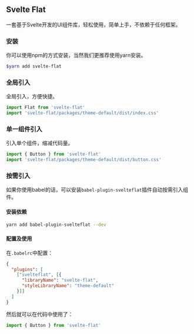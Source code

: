 ## Svelte Flat
一套基于Svelte开发的UI组件库，轻松使用，简单上手，不依赖于任何框架。

### 安装
你可以使用npm的方式安装，当然我们更推荐使用yarn安装。
```bash
$yarn add svelte-flat
```

### 全局引入
全局引入，方便快捷。
```javascript
import Flat from 'svelte-flat' 
import 'svelte-flat/packages/theme-default/dist/index.css'
```

### 单一组件引入
引入单个组件，缩减代码量。
```javascript
import { Button } from 'svelte-flat' 
import 'svelte-flat/packages/theme-default/dist/button.css'
```

### 按需引入
如果你使用babel的话，可以安装`babel-plugin-svelteflat`插件自动按需引入组件。

#### 安装依赖
```bash
yarn add babel-plugin-svelteflat --dev
```

#### 配置及使用
在`.babelrc`中配置：
```json
{
  "plugins": [
    ["svelteflat", [{
      "libraryName": "svelte-flat",
      "styleLibraryName": "theme-default"
    }]]
  ]
}
```

然后就可以在代码中使用了：
```javascript
import { Button } from 'svelte-flat' 
```